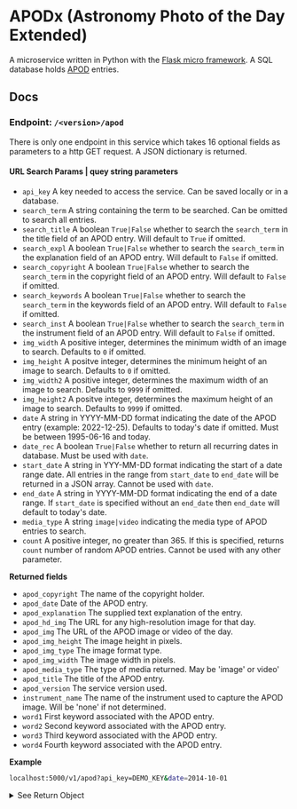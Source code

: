 # APODx (Astronomy Photo of the Day Extended)

A microservice written in Python with the [Flask micro framework](https://flask.palletsprojects.com/en/2.3.x/). A SQL database holds [APOD](https://apod.nasa.gov/apod/astropix.html) entries.


## Docs
### Endpoint: `/<version>/apod`
There is only one endpoint in this service which takes 16 optional fields as parameters to a http GET request. A JSON dictionary is returned. 
#### URL Search Params | quey string parameters
- `api_key` A key needed to access the service. Can be saved locally or in a database.
- `search_term` A string containing the term to be searched. Can be omitted to search all entries.
- `search_title` A boolean `True|False` whether to search the `search_term` in the title field of an APOD entry.  Will default to `True` if omitted.
- `search_expl` A boolean `True|False` whether to search the `search_term` in the explanation field of an APOD entry. Will default to `False` if omitted.
- `search_copyright` A boolean `True|False` whether to search the `search_term` in the copyright field of an APOD entry. Will default to `False` if omitted.
 - `search_keywords` A boolean `True|False` whether to search the `search_term` in the keywords field of an APOD entry. Will default to `False` if omitted.
 - `search_inst` A boolean `True|False` whether to search the `search_term` in the instrument field of an APOD entry. Will default to `False` if omitted.
- `img_width` A positive integer, determines the minimum width of an image to search. Defaults to `0` if omitted.
- `img_height` A positve integer, determines the minimum height of an image to search. Defaults to `0` if omitted.
- `img_width2` A positive integer, determines the maximum width of an image to search. Defaults to `9999` if omitted.
- `img_height2` A positve integer, determines the maximum height of an image to search. Defaults to `9999` if omitted.
- `date` A string in YYYY-MM-DD format indicating the date of the APOD entry (example: 2022-12-25). Defaults to today's date if omitted. Must be between 1995-06-16 and today.
- `date_rec` A boolean `True|False` whether to return all recurring dates in database. Must be used with `date`.
- `start_date` A string in YYY-MM-DD format indicating the start of a date range date. All entries in the range from `start_date` to `end_date` will be returned in a JSON array. Cannot be used with `date`.
- `end_date` A string in YYYY-MM-DD format indicating the end of a date range. If `start_date` is specified without an `end_date` then `end_date` will default to today's date. 
- `media_type` A string `image|video` indicating the media type of APOD entries to search.
- `count` A positive integer, no greater than 365. If this is specified, returns `count` number of random APOD entries. Cannot be used with any other parameter.

**Returned fields**

- `apod_copyright` The name of the copyright holder.
- `apod_date` Date of the APOD entry.
- `apod_explanation` The supplied text explanation of the entry.
- `apod_hd_img` The URL for any high-resolution image for that day.
- `apod_img` The URL of the APOD image or video of the day.
- `apod_img_height` The image height in pixels.
- `apod_img_type` The image format type.
- `apod_img_width` The image width in pixels.
- `apod_media_type` The type of media returned. May be 'image' or video'
- `apod_title` The title of the APOD entry.
- `apod_version` The service version used.
- `instrument_name` The name of the instrument used to capture the APOD image. Will be 'none' if not determined.
- `word1` First keyword associated with the APOD entry.
- `word2` Second keyword associated with the APOD entry.
- `word3` Third keyword associated with the APOD entry.
- `word4` Fourth keyword associated with the APOD entry.

**Example** 

```bash
localhost:5000/v1/apod?api_key=DEMO_KEY&date=2014-10-01
```
<details><summary>See Return Object</summary>
<p>

```jsoniq
[
	{
		"apod_copyright":"Chuck Derus","apod_date":"Sun, 25 Dec 2022 00:00:00 GMT",
		"apod_explanation":"Asteroid 3200 Phaethon's annual gift to planet Earth always arrives in December. 	Otherwise known as the Geminid meteor shower, the source of the meteroid stream is dust shed along the orbit of the mysterious asteroid. Near the December 13/14 peak of the shower's activity, geminid meteors are captured in this night skyscape, composited from 22 images of starry sky taken before the moon rose over Monument Valley in the American southwest. The bright stars near the position of the shower's radiant are the constellation Gemini's twin stars Castor (blue) and Pollux (yellow). As Earth sweeps through the dusty stream, the parallel meteor trails appear to radiate from a point on the sky in Gemini due to perspective, and so the yearly shower is named for the constellation. From the camera's perspective, this view of three prominent buttes across Monument Valley also suggests appropriate names for two of them. The third one is called Merrick Butte.",
		"apod_hd_img":"https://apod.nasa.gov/apod/image/2212/J7A6402-Edit-copy-sharpened.jpg",
		"apod_img":"https://apod.nasa.gov/apod/image/2212/J7A6402-Edit-copy-sharpened1024.jpg",
		"apod_img_height":1365,
		"apod_img_type":"jpg",
		"apod_img_width":2048,
		"apod_media_type":"image",
		"apod_title":"Geminids and the Mittens",
		"apod_version":"v1",
		"instrument_name":"Unknown",
		"word1":"shower",
		"word2":"perspective",
		"word3":"gemini",
		"word4":"constellation"
	}
]
```

</p>
</details>
